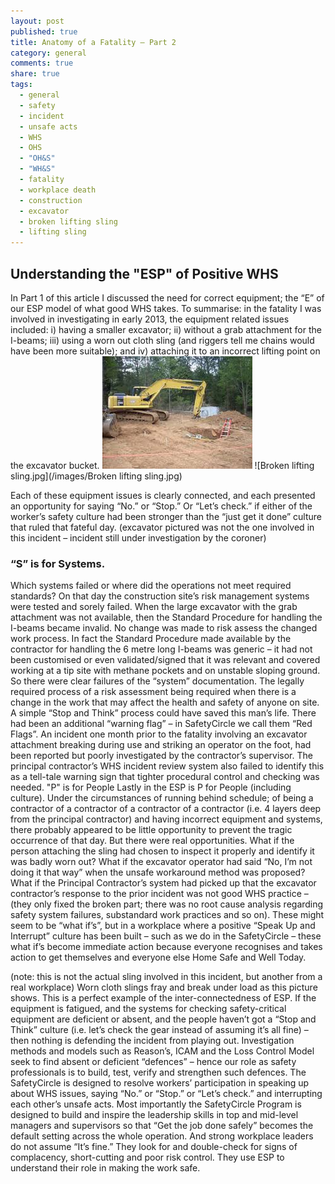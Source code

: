 ```yaml
---
layout: post
published: true
title: Anatomy of a Fatality – Part 2
category: general
comments: true
share: true
tags: 
  - general
  - safety
  - incident
  - unsafe acts
  - WHS
  - OHS
  - "OH&S"
  - "WH&S"
  - fatality
  - workplace death
  - construction
  - excavator
  - broken lifting sling
  - lifting sling
---
```


## Understanding the "ESP" of Positive WHS
In Part 1 of this article I discussed the need for correct equipment; the “E” of our ESP model of what good WHS takes. To summarise: in the fatality I was involved in investigating in early 2013, the equipment related issues included: i) having a smaller excavator; ii) without a grab attachment for the I-beams; iii) using a worn out cloth sling (and riggers tell me chains would have been more suitable); and iv) attaching it to an incorrect lifting point on the excavator bucket. 
![Excavator.jpg](/images/Excavator.jpg)
![Broken lifting sling.jpg](/images/Broken lifting sling.jpg)

Each of these equipment issues is clearly connected, and each presented an opportunity for saying “No.” or “Stop.” Or “Let’s check.” if either of the worker’s safety culture had been stronger than the “just get it done” culture that ruled that fateful day. 
(excavator pictured was not the one involved in this incident – incident still under investigation by the coroner)
### “S” is for Systems. 
Which systems failed or where did the operations not meet required standards? On that day the construction site’s risk management systems were tested and sorely failed. When the large excavator with the grab attachment was not available, then the Standard Procedure for handling the I-beams became invalid. No change was made to risk assess the changed work process. In fact the Standard Procedure made available by the contractor for handling the 6 metre long I-beams was generic – it had not been customised or even validated/signed that it was relevant and covered working at a tip site with methane pockets and on unstable sloping ground. So there were clear failures of the “system” documentation. The legally required process of a risk assessment being required when there is a change in the work that may affect the health and safety of anyone on site. A simple “Stop and Think” process could have saved this man’s life. 
There had been an additional “warning flag” – in SafetyCircle we call them “Red Flags”. An incident one month prior to the fatality involving an excavator attachment breaking during use and striking an operator on the foot, had been reported but poorly investigated by the contractor’s supervisor. The principal contractor’s WHS incident review system also failed to identify this as a tell-tale warning sign that tighter procedural control and checking was needed.
"P" is for People
Lastly in the ESP is P for People (including culture). Under the circumstances of running behind schedule; of being a contractor of a contractor of a contractor of a contractor (i.e. 4 layers deep from the principal contractor) and having incorrect equipment and systems, there probably appeared to be little opportunity to prevent the tragic occurrence of that day. 
But there were real opportunities. What if the person attaching the sling had chosen to inspect it properly and identify it was badly worn out? What if the excavator operator had said “No, I’m not doing it that way” when the unsafe workaround method was proposed? What if the Principal Contractor’s system had picked up that the excavator contractor’s response to the prior incident was not good WHS practice – (they only fixed the broken part; there was no root cause analysis regarding safety system failures, substandard work practices and so on). 
These might seem to be “what if’s”, but in a workplace where a positive “Speak Up and Interrupt” culture has been built – such as we do in the SafetyCircle – these what if’s become immediate action because everyone recognises and takes action to get themselves and everyone else Home Safe and Well Today.

(note: this is not the actual sling involved in this incident, but another from a real workplace)
Worn cloth slings fray and break under load as this picture shows. This is a perfect example of the inter-connectedness of ESP. If the equipment is fatigued, and the systems for checking safety-critical equipment are deficient or absent, and the people haven’t got a “Stop and Think” culture (i.e. let’s check the gear instead of assuming it’s all fine) – then nothing is defending the incident from playing out. Investigation methods and models such as Reason’s, ICAM and the Loss Control Model seek to find absent or deficient “defences” – hence our role as safety professionals is to build, test, verify and strengthen such defences. The SafetyCircle is designed to resolve workers’ participation in speaking up about WHS issues, saying “No.” or “Stop.” or “Let’s check.” and interrupting each other’s unsafe acts. Most importantly the SafetyCircle Program is designed to build and inspire the leadership skills in top and mid-level managers and supervisors so that “Get the job done safely” becomes the default setting across the whole operation. And strong workplace leaders do not assume “It’s fine.” They look for and double-check for signs of complacency, short-cutting and poor risk control. They use ESP to understand their role in making the work safe.

